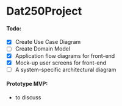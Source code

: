 # Dat250Project


#### Todo:
- [x] Create Use Case Diagram
- [ ] Create Domain Model
- [x] Application flow diagrams for front-end
- [x] Mock-up user screens for front-end
- [ ] A system-specific architectural diagram

#### Prototype MVP:
- to discuss
